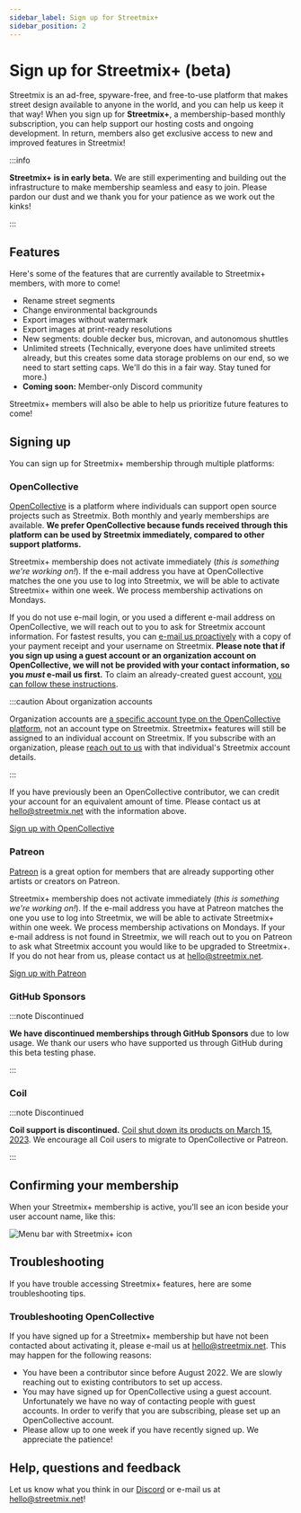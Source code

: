 ```yaml
---
sidebar_label: Sign up for Streetmix+
sidebar_position: 2
---
```


# Sign up for Streetmix+ (beta)

Streetmix is an ad-free, spyware-free, and free-to-use platform that makes street design available to anyone in the world, and you can help us keep it that way! When you sign up for **Streetmix+**, a membership-based monthly subscription, you can help support our hosting costs and ongoing development. In return, members also get exclusive access to new and improved features in Streetmix!

:::info

**Streetmix+ is in early beta.** We are still experimenting and building out the infrastructure to make membership seamless and easy to join. Please pardon our dust and we thank you for your patience as we work out the kinks!

:::

## Features

Here's some of the features that are currently available to Streetmix+ members, with more to come!

- Rename street segments
- Change environmental backgrounds
- Export images without watermark
- Export images at print-ready resolutions
- New segments: double decker bus, microvan, and autonomous shuttles
- Unlimited streets (Technically, everyone does have unlimited streets already, but this creates some data storage problems on our end, so we need to start setting caps. We'll do this in a fair way. Stay tuned for more.)
- **Coming soon:** Member-only Discord community

Streetmix+ members will also be able to help us prioritize future features to come!

## Signing up

You can sign up for Streetmix+ membership through multiple platforms:

### OpenCollective

[OpenCollective](https://opencollective.com/streetmix) is a platform where individuals can support open source projects such as Streetmix. Both monthly and yearly memberships are available. **We prefer OpenCollective because funds received through this platform can be used by Streetmix immediately, compared to other support platforms.**

Streetmix+ membership does not activate immediately (_this is something we're working on!_). If the e-mail address you have at OpenCollective matches the one you use to log into Streetmix, we will be able to activate Streetmix+ within one week. We process membership activations on Mondays.

If you do not use e-mail login, or you used a different e-mail address on OpenCollective, we will reach out to you to ask for Streetmix account information. For fastest results, you can [e-mail us proactively](mailto:hello@streetmix.net) with a copy of your payment receipt and your username on Streetmix. **Please note that if you sign up using a guest account or an organization account on OpenCollective, we will not be provided with your contact information, so you _must_ e-mail us first.** To claim an already-created guest account, [you can follow these instructions](https://docs.opencollective.com/help/financial-contributors/payments#claiming-a-guest-account).

:::caution About organization accounts

Organization accounts are [a specific account type on the OpenCollective platform](https://docs.opencollective.com/help/financial-contributors/organizations), not an account type on Streetmix. Streetmix+ features will still be assigned to an individual account on Streetmix. If you subscribe with an organization, please [reach out to us](mailto:hello@streetmix.net) with that individual's Streetmix account details.

:::

If you have previously been an OpenCollective contributor, we can credit your account for an equivalent amount of time. Please contact us at hello@streetmix.net with the information above.

<div className="stmx-cta-container">
  <a className="stmx-cta-button" href="https://opencollective.com/streetmix/contribute/streetmix-membership-monthly-1274" target="_blank">Sign up with OpenCollective</a>
</div>

### Patreon

[Patreon](https://www.patreon.com/streetmix) is a great option for members that are already supporting other artists or creators on Patreon.

Streetmix+ membership does not activate immediately (_this is something we're working on!_). If the e-mail address you have at Patreon matches the one you use to log into Streetmix, we will be able to activate Streetmix+ within one week. We process membership activations on Mondays. If your e-mail address is not found in Streetmix, we will reach out to you on Patreon to ask what Streetmix account you would like to be upgraded to Streetmix+. If you do not hear from us, please contact us at hello@streetmix.net.

<div className="stmx-cta-container">
  <a className="stmx-cta-button" href="https://www.patreon.com/streetmix" target="_blank">Sign up with Patreon</a>
</div>

### GitHub Sponsors

:::note Discontinued

**We have discontinued memberships through GitHub Sponsors** due to low usage. We thank our users who have supported us through GitHub during this beta testing phase.

:::

### Coil

:::note Discontinued

**Coil support is discontinued.** [Coil shut down its products on March 15, 2023](https://coil.com/). We encourage all Coil users to migrate to OpenCollective or Patreon.

:::

## Confirming your membership

When your Streetmix+ membership is active, you'll see an icon beside your user account name, like this:

![Menu bar with Streetmix+ icon](/img/streetmix-plus/member-icon.png)

## Troubleshooting

If you have trouble accessing Streetmix+ features, here are some troubleshooting tips.

### Troubleshooting OpenCollective

If you have signed up for a Streetmix+ membership but have not been contacted about activating it, please e-mail us at hello@streetmix.net. This may happen for the following reasons:

- You have been a contributor since before August 2022. We are slowly reaching out to existing contributors to set up access.
- You may have signed up for OpenCollective using a guest account. Unfortunately we have no way of contacting people with guest accounts. In order to verify that you are subscribing, please set up an OpenCollective account.
- Please allow up to one week if you have recently signed up. We appreciate the patience!

## Help, questions and feedback

Let us know what you think in our [Discord](https://strt.mx/discord/) or e-mail us at hello@streetmix.net!
